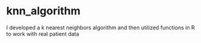 # knn_algorithm
I developed a k nearest neighbors algorithm and then utilized functions in R to work with real patient data

